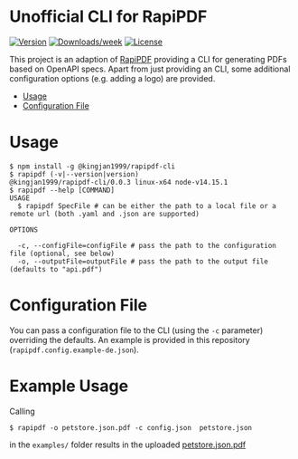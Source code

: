 Unofficial CLI for RapiPDF
===========

[![Version](https://img.shields.io/npm/v/@kingjan1999/rapipdf-cli.svg)](https://www.npmjs.com/package/@kingjan1999/rapipdf-cli)
[![Downloads/week](https://img.shields.io/npm/dw/@kingjan1999/rapipdf-cli.svg)](https://npmjs.org/package/@kingjan1999/rapipdf-cli)
[![License](https://img.shields.io/npm/l/@kingjan1999/rapipdf-cli.svg)](https://github.com/kingjan1999/rapipdf-cli/blob/master/package.json)

This project is an adaption of [RapiPDF](https://github.com/mrin9/RapiPdf) providing a CLI for generating PDFs based on OpenAPI specs.
Apart from just providing an CLI, some additional configuration options (e.g. adding a logo) are provided.

<!-- toc -->
* [Usage](#usage)
* [Configuration File](#configuration-file)
<!-- tocstop -->

# Usage
```sh-session
$ npm install -g @kingjan1999/rapipdf-cli
$ rapipdf (-v|--version|version)
@kingjan1999/rapipdf-cli/0.0.3 linux-x64 node-v14.15.1
$ rapipdf --help [COMMAND]
USAGE
  $ rapipdf SpecFile # can be either the path to a local file or a remote url (both .yaml and .json are supported)

OPTIONS

  -c, --configFile=configFile # pass the path to the configuration file (optional, see below)
  -o, --outputFile=outputFile # pass the path to the output file (defaults to "api.pdf")
```


# Configuration File

You can pass a configuration file to the CLI (using the `-c` parameter) overriding the defaults. An example is provided in this repository (`rapipdf.config.example-de.json`).

# Example Usage

Calling

```sh-session
$ rapipdf -o petstore.json.pdf -c config.json  petstore.json
```

in the `examples/` folder results in the uploaded [petstore.json.pdf]()
